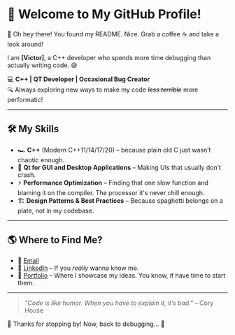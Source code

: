 # 🚀 Welcome to My GitHub Profile!

👋 Oh hey there! You found my README. Nice. Grab a coffee ☕ and take a look around!  

I am **[Victor]**, a C++ developer who spends more time debugging than actually writing code. 😅

💻 **C++ | QT Developer | Occasional Bug Creator**  
🔍 Always exploring new ways to make my code ~~*less terrible*~~ more performatic!

---

## 🛠️ My Skills
- 🏎️ **C++** (Modern C++11/14/17/20) – because plain old C just wasn’t chaotic enough.
- 🎨 **Qt for GUI and Desktop Applications** – Making UIs that usually don’t crash.
- ⚡ **Performance Optimization** – Finding that one slow function and blaming it on the compiler. The processor it's never chill enough.
- 🏗️ **Design Patterns & Best Practices** – Because spaghetti belongs on a plate, not in my codebase.

---

## 🌎 Where to Find Me?
 - 📧 [Email](mailto:victorrafael735@gmail.com)
 - 💼 [LinkedIn](https://www.linkedin.com/in/victor-rafael-9a01341bb/) – If you *really* wanna know me.
 - 📝 [Portfolio](https://github.com/VictorRafael735) – Where I showcase my ideas. You know, if have time to start them.

---

> *"Code is like humor. When you have to explain it, it’s bad."* – Cory House  

🎉 Thanks for stopping by! Now, back to debugging... 🚀

